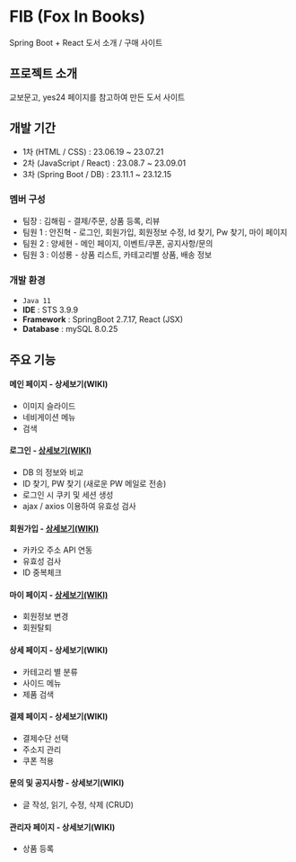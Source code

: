 # FIB (Fox In Books)
Spring Boot + React 도서 소개 / 구매 사이트


## 프로젝트 소개
교보문고, yes24 페이지를 참고하여 만든 도서 사이트


## 개발 기간
* 1차 (HTML / CSS) : 23.06.19 ~ 23.07.21
* 2차 (JavaScript / React) : 23.08.7 ~ 23.09.01
* 3차 (Spring Boot / DB) : 23.11.1 ~ 23.12.15


### 멤버 구성
 - 팀장 : 김해림 - 결제/주문, 상품 등록, 리뷰
 - 팀원 1 : 안진혁 - 로그인, 회원가입, 회원정보 수정, Id 찾기, Pw 찾기, 마이 페이지
 - 팀원 2 : 양세현 - 메인 페이지, 이벤트/쿠폰, 공지사항/문의
 - 팀원 3 : 이성룡 - 상품 리스트, 카테고리별 상품, 배송 정보


### 개발 환경
 - `Java 11`
 - **IDE** : STS 3.9.9
 - **Framework** : SpringBoot 2.7.17, React (JSX)
 - **Database** : mySQL 8.0.25


## 주요 기능
#### 메인 페이지 - <a >상세보기(WIKI)</a>
 - 이미지 슬라이드
 - 네비게이션 메뉴
 - 검색

#### 로그인 - <a href="">상세보기(WIKI)</a>
 - DB 의 정보와 비교
 - ID 찾기, PW 찾기 (새로운 PW 메일로 전송)
 - 로그인 시 쿠키 및 세션 생성
 - ajax / axios 이용하여 유효성 검사
#### 회원가입 - <a href="">상세보기(WIKI)</a>
 - 카카오 주소 API 연동
 - 유효성 검사
 - ID 중복체크
#### 마이 페이지 - <a href="">상세보기(WIKI)</a>
 - 회원정보 변경
 - 회원탈퇴

#### 상세 페이지 - <a >상세보기(WIKI)</a>
 - 카테고리 별 분류
 - 사이드 메뉴
 - 제품 검색
#### 결제 페이지 - <a >상세보기(WIKI)</a>
 - 결제수단 선택
 - 주소지 관리
 - 쿠폰 적용
#### 문의 및 공지사항 - <a >상세보기(WIKI)</a>
 - 글 작성, 읽기, 수정, 삭제 (CRUD)

#### 관리자 페이지 - <a >상세보기(WIKI)</a>
 - 상품 등록
